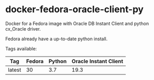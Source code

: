 # docker-fedora-oracle-client-py
Docker for a Fedora image with Oracle DB Instant Client and python cx_Oracle driver.

Fedora already have a up-to-date python install.

Tags available:

| Tag | Fedora | Python | Oracle Instant Client |
|-----|--------|--------|-----------------------|
| latest | 30 | 3.7 | 19.3 |
